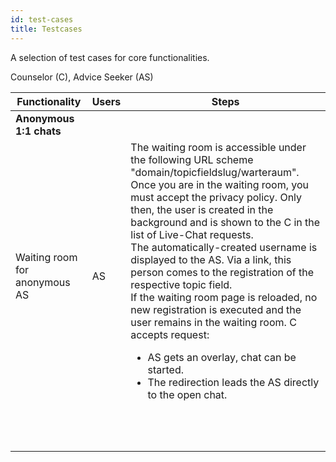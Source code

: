 ```yaml
---
id: test-cases
title: Testcases
---
```


A selection of test cases for core functionalities.

Counselor (C), Advice Seeker (AS)

|Functionality|Users|Steps|
|--- |--- |--- |
|<strong>Anonymous 1:1 chats</strong>|||
|Waiting room for anonymous AS|AS|The waiting room is accessible under the following URL scheme "domain/topicfieldslug/warteraum".<br>Once you are in the waiting room, you must accept the privacy policy. Only then, the user is created in the background and is shown to the C in the list of Live-Chat requests.<br>The automatically-created username is displayed to the AS. Via a link, this person comes to the registration of the respective topic field.<br>If the waiting room page is reloaded, no new registration is executed and the user remains in the waiting room. C accepts request:<ul><li>AS gets an overlay, chat can be started.</li><li>The redirection leads the AS directly to the open chat.</li></ul>|
||||
||||
||||
||||
||||
||||
||||
||||
||||
||||